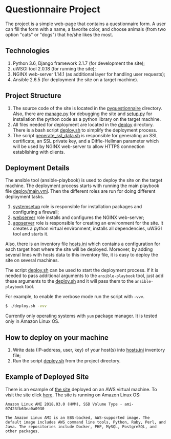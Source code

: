 # Questionnaire Project

The project is a simple web-page that contains a questionnaire form. A user can fill the form with a name, a favorite color, and choose animals (from two option "cats" or "dogs") that he/she likes the most.

## Technologies
1. Python 3.6, Django framework 2.1.7 (for development the site);
1. uWSGI tool 2.0.18 (for running the site);
1. NGINX web-server 1.14.1 (as additional layer for handling user requests);
1. Ansible 2.6.5 (for deployment the site on a target machine).


## Project Structure
1. The source code of the site is located in the [pyquestionnaire](./pyquestionnaire) directory. Also, there are [manage.py](./manage.py) for debugging the site and [setup.py](./setup.py) for installation the python code as a python library on the target machine.
1. All files needed for deployment are located in the [deploy](./deploy) directory. There is a bash script [deploy.sh](./deploy.sh) to simplify the deployment process.
1. The script [generate_ssl_data.sh](./generate_ssl_data.sh) is responsible for generating an SSL certificate, an SSL private key, and a Diffie-Hellman parameter which will be used by NGINX web-server to allow HTTPS connection establishing with clients.

## Deployment Details
The ansible tool (ansible-playbook) is used to deploy the site on the target machine. The deployment process starts with running the main playbook file [deploy/main.yml](./deploy/main.yml). Then the different roles are run for doing different deployment tasks.
1. [systemsetup](./deploy/roles/systemsetup) role is responsible for installation packages and configuring a firewall;
1. [webserver](./deploy/roles/webserver) role installs and configures the NGINX web-server;
1. [appserver](./deploy/roles/appserver) role is responsible for creating an environment for the site. It creates a python virtual environment, installs all dependencies, uWSGI tool and starts it.

Also, there is an inventory file [hosts.ini](./deploy/inventories/hosts.ini) which contains a configuration for each target host where the site will be deployed. Moreover, by adding several lines with hosts data to this inventory file, it is easy to deploy the site on several machines.

The script [deploy.sh](./deploy.sh) can be used to start the deployment process.
If it is needed to pass additional arguments to the `ansible-playbook` tool, just add these arguments to the [deploy.sh](./deploy.sh) and it will pass them to the `ansible-playbook` tool.

For example, to enable the verbose mode run the script with `-vvv`.
```bash
$ ./deploy.sh -vvv
```
Currently only operating systems with `yum` package manager. It is tested only in Amazon Linux OS.

## How to deploy on your machine
1. Write data (IP-address, user, key) of your host(s) into [hosts.ini](./deploy/inventories/hosts.ini) inventory file;
2. Run the script [deploy.sh](./deploy.sh) from the project directory.

## Example of Deployed Site
There is an example of [the site](https://35.183.98.26/) deployed on an AWS virtual machine.
To visit the site click [here](https://35.183.98.26/).
The site is running on Amazon Linux OS:
```
Amazon Linux AMI 2018.03.0 (HVM), SSD Volume Type - ami-07423fb63ea0a0930

The Amazon Linux AMI is an EBS-backed, AWS-supported image. The default image includes AWS command line tools, Python, Ruby, Perl, and Java. The repositories include Docker, PHP, MySQL, PostgreSQL, and other packages.
````
